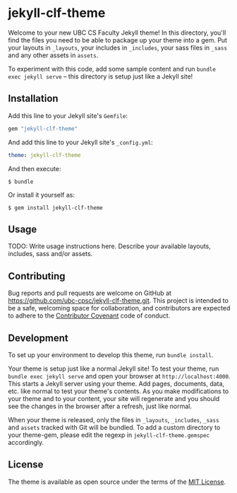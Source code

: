 # jekyll-clf-theme

Welcome to your new UBC CS Faculty Jekyll theme! In this directory, you'll find the files you need to be able to package up your theme into a gem. Put your layouts in `_layouts`, your includes in `_includes`, your sass files in `_sass` and any other assets in `assets`.

To experiment with this code, add some sample content and run `bundle exec jekyll serve` – this directory is setup just like a Jekyll site!


## Installation

Add this line to your Jekyll site's `Gemfile`:

```ruby
gem "jekyll-clf-theme"
```

And add this line to your Jekyll site's `_config.yml`:

```yaml
theme: jekyll-clf-theme
```

And then execute:

    $ bundle

Or install it yourself as:

    $ gem install jekyll-clf-theme

## Usage

TODO: Write usage instructions here. Describe your available layouts, includes, sass and/or assets.

## Contributing

Bug reports and pull requests are welcome on GitHub at https://github.com/ubc-cpsc/jekyll-clf-theme.git. This project is intended to be a safe, welcoming space for collaboration, and contributors are expected to adhere to the [Contributor Covenant](http://contributor-covenant.org) code of conduct.

## Development

To set up your environment to develop this theme, run `bundle install`.

Your theme is setup just like a normal Jekyll site! To test your theme, run `bundle exec jekyll serve` and open your browser at `http://localhost:4000`. This starts a Jekyll server using your theme. Add pages, documents, data, etc. like normal to test your theme's contents. As you make modifications to your theme and to your content, your site will regenerate and you should see the changes in the browser after a refresh, just like normal.

When your theme is released, only the files in `_layouts`, `_includes`, `_sass` and `assets` tracked with Git will be bundled.
To add a custom directory to your theme-gem, please edit the regexp in `jekyll-clf-theme.gemspec` accordingly.

## License

The theme is available as open source under the terms of the [MIT License](https://opensource.org/licenses/MIT).

